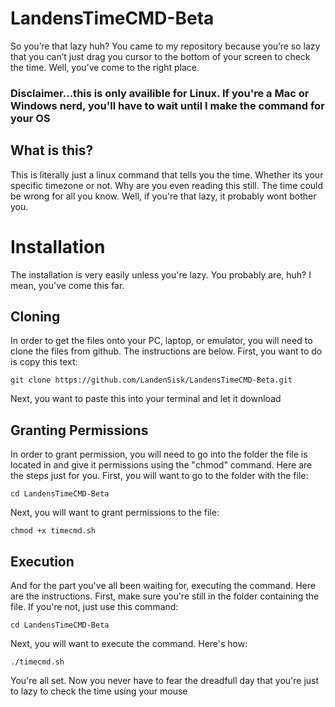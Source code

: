 # LandensTimeCMD-Beta
So you’re that lazy huh?  You came to my repository because you’re so lazy that you can’t just drag you cursor to the bottom of your screen to check the time.  Well, you’ve come to the right place.
### Disclaimer...this is only availible for Linux.  If you're a Mac or Windows nerd, you'll have to wait until I make the command for your OS
## What is this?
This is literally just a linux command that tells you the time.  Whether its your specific timezone or not.  Why are you even reading this still.  The time could be wrong for all you know.  Well, if you're that lazy, it probably wont bother you.
# Installation
The installation is very easily unless you're lazy.  You probably are, huh?  I mean, you've come this far.
## Cloning
In order to get the files onto your PC, laptop, or emulator, you will need to clone the files from github.  The instructions are below.
First, you want to do is copy this text:
```
git clone https://github.com/LandenSisk/LandensTimeCMD-Beta.git
```
Next, you want to paste this into your terminal and let it download
## Granting Permissions
In order to grant permission, you will need to go into the folder the file is located in and give it permissions using the "chmod" command.  Here are the steps just for you.
First, you will want to go to the folder with the file:
```
cd LandensTimeCMD-Beta
```
Next, you will want to grant permissions to the file:
```
chmod +x timecmd.sh
```
## Execution
And for the part you've all been waiting for, executing the command.  Here are the instructions.
First, make sure you're still in the folder containing the file.  If you're not, just use this command:
```
cd LandensTimeCMD-Beta
```
Next, you will want to execute the command.  Here's how:
```
./timecmd.sh
```
You're all set.  Now you never have to fear the dreadfull day that you're just to lazy to check the time using your mouse
